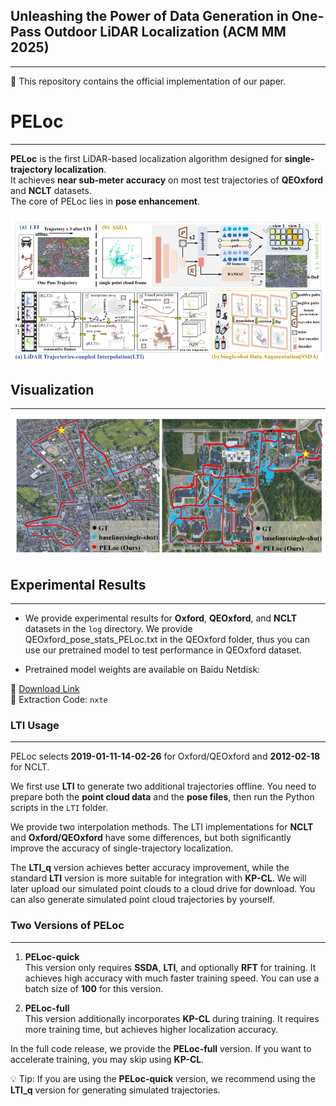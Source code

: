 ## Unleashing the Power of Data Generation in One-Pass Outdoor LiDAR Localization  (ACM MM 2025)
------
📌 This repository contains the official implementation of our paper.

# PELoc
------
**PELoc** is the first LiDAR-based localization algorithm designed for **single-trajectory localization**.  
It achieves **near sub-meter accuracy** on most test trajectories of **QEOxford** and **NCLT** datasets.  
The core of PELoc lies in **pose enhancement**.

<p align="center">
  <img src="https://raw.githubusercontent.com/Eaton2022/PELoc/main/mm.png" width="700">
</p>

> 


## Visualization
------
<p align="center">
  <img src="https://raw.githubusercontent.com/Eaton2022/PELoc/main/2025-08-29_010302.png" width="500">
</p>

> 


## Experimental Results
------
- We provide experimental results for **Oxford**, **QEOxford**, and **NCLT** datasets in the `log` directory.  We provide QEOxford_pose_stats_PELoc.txt in the QEOxford folder, thus you can use our pretrained model to test performance in QEOxford dataset.
  
- Pretrained model weights are available on Baidu Netdisk:  

🔗 [Download Link](https://pan.baidu.com/s/1nwnnpqaF84gjtLF-Yc6MPw)  
🔑 Extraction Code: `nxte`


### LTI Usage
------
PELoc selects **2019-01-11-14-02-26** for Oxford/QEOxford  and **2012-02-18** for NCLT.  

We first use **LTI** to generate two additional trajectories offline.  You need to prepare both the **point cloud data** and the **pose files**,  then run the Python scripts in the `LTI` folder.

We provide two interpolation methods.  The LTI implementations for **NCLT** and **Oxford/QEOxford** have some differences,  but both significantly improve the accuracy of single-trajectory localization.

The **LTI_q** version achieves better accuracy improvement,  while the standard **LTI** version is more suitable for integration with **KP-CL**.  We will later upload our simulated point clouds to a cloud drive for download. You can also generate simulated point cloud trajectories by yourself.


### Two Versions of PELoc
------
1. **PELoc-quick**  
   This version only requires **SSDA**, **LTI**, and optionally **RFT** for training.  It achieves high accuracy with much faster training speed.  You can use a batch size of **100** for this version.  

2. **PELoc-full**  
   This version additionally incorporates **KP-CL** during training.   It requires more training time, but achieves higher localization accuracy.

In the full code release, we provide the **PELoc-full** version. If you want to accelerate training, you may skip using **KP-CL**.

💡 Tip: If you are using the **PELoc-quick** version,  we recommend using the **LTI_q** version for generating simulated trajectories.   


